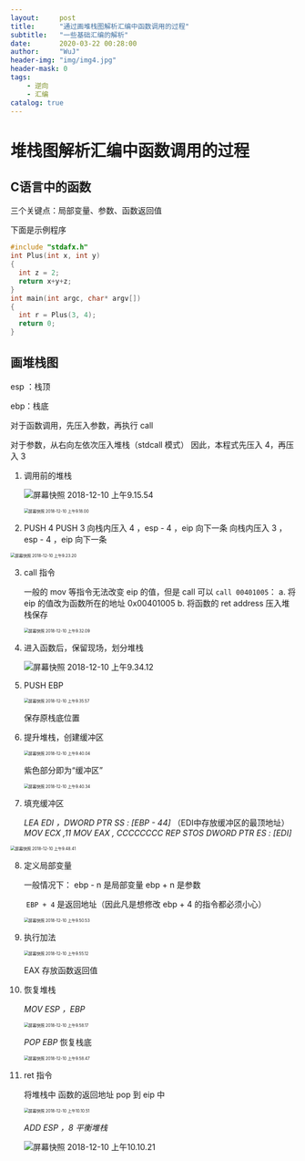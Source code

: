 ```yaml
---
layout:     post
title:      "通过画堆栈图解析汇编中函数调用的过程"
subtitle:   "一些基础汇编的解析"
date:       2020-03-22 00:28:00
author:     "WuJ"
header-img: "img/img4.jpg"
header-mask: 0
tags:
    - 逆向
    - 汇编
catalog: true
---
```


# 堆栈图解析汇编中函数调用的过程

## C语言中的函数

三个关键点：局部变量、参数、函数返回值

下面是示例程序

```C
#include "stdafx.h"
int Plus(int x, int y)
{
  int z = 2;
  return x+y+z;
}
int main(int argc, char* argv[])
{
  int r = Plus(3, 4);
  return 0;
}
```

## 画堆栈图

esp ：栈顶

ebp：栈底

对于函数调用，先压入参数，再执行 call

对于参数，从右向左依次压入堆栈（stdcall 模式）
因此，本程式先压入 4，再压入 3 

1. 调用前的堆栈

   ![屏幕快照 2018-12-10 上午9.15.54](https://tva1.sinaimg.cn/large/00831rSTgy1gd3p8dc1t4j325o0nmqv5.jpg)

   <img src="https://tva1.sinaimg.cn/large/00831rSTgy1gd2lwdkvvwj30f60f2taw.jpg" alt="屏幕快照 2018-12-10 上午9.18.00" style="zoom:50%;" />

2. PUSH 4
   PUSH 3
   向栈内压入 4 ，esp - 4 ，eip 向下一条
   向栈内压入 3 ，esp - 4 ，eip 向下一条

<img src="https://tva1.sinaimg.cn/large/00831rSTgy1gd2lx949zyj30he0jo0ve.jpg" alt="屏幕快照 2018-12-10 上午9.23.20" style="zoom:50%;" />

3. call 指令

   一般的 mov 等指令无法改变 eip 的值，但是 call 可以
   	`call 00401005`：
   	     a. 将 eip 的值改为函数所在的地址 0x00401005
   	     b. 将函数的 ret address 压入堆栈保存

   <img src="https://tva1.sinaimg.cn/large/00831rSTgy1gd2m0pib7cj30ta0pm45c.jpg" alt="屏幕快照 2018-12-10 上午9.32.09" style="zoom:50%;" />

4. 进入函数后，保留现场，划分堆栈

   ![屏幕快照 2018-12-10 上午9.34.12](https://tva1.sinaimg.cn/large/00831rSTgy1gd2m1l7hk7j311s0hkav4.jpg)

5. PUSH EBP

   <img src="https://tva1.sinaimg.cn/large/00831rSTgy1gd2m2fqsinj30go0ictc7.jpg" alt="屏幕快照 2018-12-10 上午9.35.57" style="zoom:50%;" />

   保存原栈底位置

6. 提升堆栈，创建缓冲区

   <img src="https://tva1.sinaimg.cn/large/00831rSTgy1gd2m4p7enkj30u00wzqcb.jpg" alt="屏幕快照 2018-12-10 上午9.40.04" style="zoom:50%;" />

   紫色部分即为“缓冲区”

   <img src="https://tva1.sinaimg.cn/large/00831rSTgy1gd2m5fhsm6j30hm0scwhx.jpg" alt="屏幕快照 2018-12-10 上午9.40.34" style="zoom:50%;" />

7. 填充缓冲区

   *LEA EDI ，DWORD PTR SS : [EBP - 44]*   （EDI中存放缓冲区的最顶地址）
   *MOV ECX ,11*
   *MOV EAX , CCCCCCCC*
   *REP STOS DWORD PTR ES : [EDI]*

<img src="https://tva1.sinaimg.cn/large/00831rSTgy1gd2m7ohlahj30jo0z2wso.jpg" alt="屏幕快照 2018-12-10 上午9.48.41" style="zoom:50%;" />

8. 定义局部变量

   一般情况下：
   	ebp - n 是局部变量
   	ebp + n 是参数

   ​	`EBP + 4` 是返回地址（因此凡是想修改 ebp + 4 的指令都必须小心）

   <img src="https://tva1.sinaimg.cn/large/00831rSTgy1gd2m9fjromj30qy0mqafp.jpg" alt="屏幕快照 2018-12-10 上午9.50.53" style="zoom:50%;" />

9. 执行加法

   <img src="https://tva1.sinaimg.cn/large/00831rSTgy1gd2math8skj30p40oeq9s.jpg" alt="屏幕快照 2018-12-10 上午9.55.12" style="zoom:50%;" />

   EAX 存放函数返回值

10. 恢复堆栈

    *MOV ESP ，EBP*

    <img src="https://tva1.sinaimg.cn/large/00831rSTgy1gd2mbd4xfrj30nc0lw0xg.jpg" alt="屏幕快照 2018-12-10 上午9.58.17" style="zoom:50%;" />

    *POP EBP*       恢复栈底

    <img src="https://tva1.sinaimg.cn/large/00831rSTgy1gd2mbx4qz3j30k80l8dk7.jpg" alt="屏幕快照 2018-12-10 上午9.58.47" style="zoom:50%;" />

11. ret 指令

     将堆栈中 函数的返回地址 pop 到 eip 中

    <img src="https://tva1.sinaimg.cn/large/00831rSTgy1gd2md8xy7wj30sc0ru45v.jpg" alt="屏幕快照 2018-12-10 上午10.10.51" style="zoom:50%;" />

    *ADD ESP ，8*      *平衡堆栈*

    ![屏幕快照 2018-12-10 上午10.10.21](https://tva1.sinaimg.cn/large/00831rSTgy1gd2mdr9rebj30wu058jya.jpg)